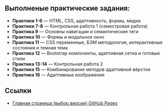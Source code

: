 ## Выполненые практические задания:

- **Практики 1-6** — HTML, CSS, адаптивность, формы, медиа
- **Практики 7-8** — Контрольная работа 1 (семестровая работа)
- **Практика 9** — Основны навигации и семантические теги
- **Практика 10** — Формы и модальное окно
- **Практика 11** — CSS переменные, БЭМ методология, интерактивные состояния и темная тема
- **Практика 12** — Bootstrap компоненты, адаптивная сетка и готовые стили
- **Практика 13-14** — Контрольная работа 2
- **Практика 15** — Комбинирование методов адаптивной вёрстки
- **Практика 16** — Адаптивные изображения

## Ссылки

- [Главная страница (выбор версии) GitHub Pages](https://lilyaka1.github.io/frontend-backend/)
